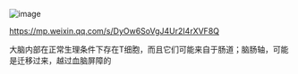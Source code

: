 ![image](https://github.com/user-attachments/assets/f439afc8-decd-4979-9882-c91ad19d222a)

https://mp.weixin.qq.com/s/DyOw6SoVgJ4Ur2I4rXVF8Q

大脑内部在正常生理条件下存在T细胞，而且它们可能来自于肠道；脑肠轴，可能是迁移过来，越过血脑屏障的
